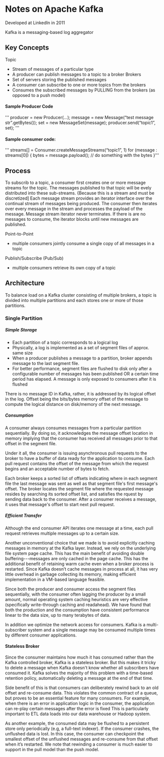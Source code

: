 # Notes on Apache Kafka
 Developed at LinkedIn in 2011

Kafka is a messaging-based log aggregator

## Key Concepts
Topic
 - Stream of messages of a particular type
 - A producer can publish messages to a topic to a broker
Brokers
 - Set of servers storing the published messages
 - A consumer can subscribe to one or more topics from the brokers
 - Consumes the subscribed messages by PULLING from the brokers (as opposed to a push model)

#### Sample Producer Code
'''
producer = new Producer(…);
message = new Message(“test message str”.getBytes());
set = new MessageSet(message);
producer.send(“topic1”, set);
'''

#### Sample consumer code:
'''
streams[] = Consumer.createMessageStreams(“topic1”, 1)
for (message : streams[0]) {
bytes = message.payload();
// do something with the bytes
}'''

## Process
To subscrib to a topic, a consumer first creates one or more message streams for the topic. The messages published to that topic will be evely distributed into these sub-streams. {Because this is a stream and must be discretized] Each message stream provides an iterator interface over the continual stream of messages being produced. The consumer then iterates over every message in the stream and processes the payload of the message. Message stream iterator never terminates. If there is are no messages to consume, the iterator blocks until new messages are published.

Point-to-Point
- multiple consumers jointly consume a single copy of all messages in a topic

Publish/Subscribe (Pub/Sub)
- multiple consumers retrieve its own copy of a topic

## Architecture
To balance load on a Kafka cluster consisting of multiple brokers, a topic is divided into multiple partitions and each stores one or more of those partitions.

### Single Partition
##### Simple Storage
- Each partition of a topic corresponds to a logical log
- Physically, a log is implemented as a set of segment files of approx. same size
- When a producer publishes a message to a partition, broker appends message to the last segment file.
- For better performance, segment files are flushed to disk only after a configurable number of messages has been published OR a certain time period has elapsed. A message is only exposed to consumers after it is flushed

There is no message ID in Kafka, rather, it is addressed by its logical offset in the log. Offset being the bits/bytes memory offset of the message to compute the logical distance on disk/memory of the next message.

##### Consumption

A consumer always consumes messages from a particular partition sequentially. By doing so, it acknowledges the message offset location in memory implying that the consumer has received all messages prior to that offset in the segment file.

Under it all, the consumer is issuing asynchronous pull requests to the broker to have a buffer of data ready for the application to consume. Each pull request contains the offset of the message from which the request begins and an acceptable number of bytes to fetch.

Each broker keeps a sorted list of offsets indicating where in each segment file the last message was sent as well as that segment file's first message's offset. The broker locates the segment file where the requested message resides by searching its sorted offset list, and satisfies the rquest by sending data back to the consumer. After a consumer receives a message, it uses that message's offset to start next pull request. 

##### Efficient Transfer

Although the end consumer API iterates one message at a time, each pull request retrieves multiple messages up to a certain size.

Another unconventional choice that we made is to avoid explicitly caching messages in memory at the Kafka layer. Instead, we rely on the underlying file system page cache. This has the main benefit of avoiding double buffering---messages are only cached in the page cache. This has the additional benefit of retaining warm cache even when a broker process is restarted. Since Kafka doesn’t cache messages in process at all, it has very little overhead in garbage collecting its memory, making efficient implementation in a VM-based language feasible.

Since both the producer and consumer access the segment files sequentially, with the consumer often lagging the producer by a small amount, normal operating system caching heuristics are very effective (specifically write-through caching and readahead). We have found that both the production and the consumption have consistent performance linear to the data size, up to many terabytes of data.

In addition we optimize the network access for consumers. Kafka is a multi-subscriber system and a single message may be consumed multiple times by different consumer applications.

#### Stateless Broker

Since the consumer maintains how much it has consumed rather than the Kafka controlled broker, Kafka is a stateless broker. But this makes it tricky to delete a message when Kafka doesn't know whether all subscribers have consumed it. Kafka solves the majority of this problem with a time-based retention policy, automatically deleting a message at the end of that time. 

Side benefit of this is that consumers can deliberately rewind back to an old offset and re-consume data. This violates the common contract of a queue, but proves to be an essential feature for many consumers. For example, when there is an error in application logic in the consumer, the application can re-play certain messages after the error is fixed This is particularly important to ETL data loads into our data warehouse or Hadoop system.

As another example, the consumed data may
be flushed to a persistent store only periodically (e.g, a full-text indexer). If the consumer crashes, the unflushed data is lost. In this case, the consumer can checkpoint the smallest offset of the unflushed messages and re-consume from that offset when it’s restarted. We note that rewinding a consumer is much easier to support in the pull model than the push model.
